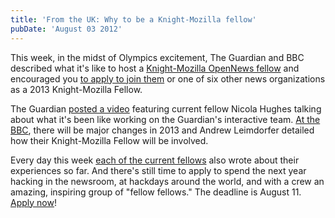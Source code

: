 ```yaml
---
title: 'From the UK: Why to be a Knight-Mozilla fellow'
pubDate: 'August 03 2012'
---
```


<p>This week, in the midst of Olympics excitement, The Guardian and BBC described what it&#39;s like to host a <a href="http://www.mozillaopennews.org/fellowships">Knight-Mozilla OpenNews fellow</a> and encouraged you <a href="http://mozillaopennews.org/fellowships/apply.html">to apply to join them</a> or one of six other news organizations as a 2013 Knight-Mozilla Fellow.</p>
<p>The Guardian <a href="http://www.guardian.co.uk/global/developer-blog/interactive/2012/aug/01/knight-mozilla-fellowship-guardian-interactive">posted a video</a> featuring current fellow Nicola Hughes talking about what it&#39;s been like working on the Guardian&#39;s interactive team. <a href="http://www.bbc.co.uk/blogs/theeditors/2012/07/applications_open_for_knight-m.html">At the BBC</a>, there will be major changes in 2013 and&nbsp;Andrew Leimdorfer detailed how their Knight-Mozilla Fellow will be involved.</p>
<!--break-->
<p>Every day this week <a href="http://sinker.tumblr.com/post/28637206195/opennews-five-fellows-tell-their-stories">each of the current fellows</a> also wrote about their experiences so far. And there&#39;s still time to apply to spend the next year hacking in the newsroom, at hackdays around the world, and with a crew an amazing, inspiring group of &quot;fellow fellows.&quot; The deadline is August 11. <a href="http://mozillaopennews.org/fellowships/apply.html">Apply now</a>!&nbsp;</p>


